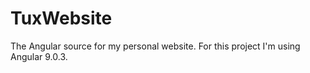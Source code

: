 # TuxWebsite

The Angular source for my personal website. For this project I'm using Angular 9.0.3.
